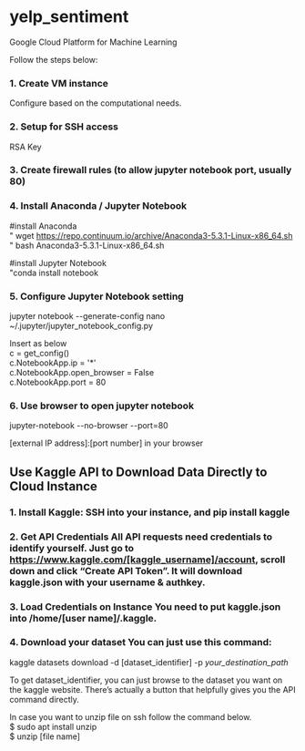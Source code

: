 # yelp_sentiment


Google Cloud Platform for Machine Learning

Follow the steps below:
### 1. Create VM instance
Configure based on the computational needs.

### 2. Setup for SSH access
RSA Key

### 3. Create firewall rules (to allow jupyter notebook port, usually 80)

### 4. Install Anaconda / Jupyter Notebook

#install Anaconda<br>
" wget https://repo.continuum.io/archive/Anaconda3-5.3.1-Linux-x86_64.sh <br>
" bash Anaconda3-5.3.1-Linux-x86_64.sh

#install Jupyter Notebook<br>
"conda install notebook

### 5. Configure Jupyter Notebook setting

jupyter notebook --generate-config 
nano ~/.jupyter/jupyter_notebook_config.py

Insert as below <br>
c = get_config()<br>
c.NotebookApp.ip = '*'<br>
c.NotebookApp.open_browser = False<br>
c.NotebookApp.port = 80<br>

### 6. Use browser to open jupyter notebook

jupyter-notebook --no-browser --port=80

[external IP address]:[port number] in your browser



## Use Kaggle API to Download Data Directly to Cloud Instance

### 1. Install Kaggle: SSH into your instance, and pip install kaggle <br>
### 2. Get API Credentials All API requests need credentials to identify yourself. Just go to https://www.kaggle.com/[kaggle_username]/account, scroll down and click “Create API Token”. It will download kaggle.json with your username & authkey.<br>
### 3. Load Credentials on Instance You need to put kaggle.json into /home/[user name]/.kaggle.<br>
### 4. Download your dataset You can just use this command:<br>
kaggle datasets download -d [dataset_identifier] -p *your_destination_path*

To get dataset_identifier, you can just browse to the dataset you want on the kaggle website. 
There’s actually a button that helpfully gives you the API command directly.


In case you want to unzip file on ssh follow the command below.<br>
$ sudo apt install unzip<br>
$ unzip [file name]<br>



